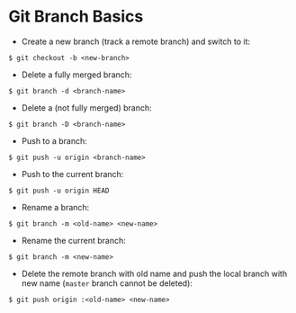 # Git Branch Basics

* Create a new branch (track a remote branch) and switch to it:

```console
$ git checkout -b <new-branch>
```

* Delete a fully merged branch:

```console
$ git branch -d <branch-name>
```

* Delete a (not fully merged) branch:

```console
$ git branch -D <branch-name>
```

* Push to a branch:

```console
$ git push -u origin <branch-name>
```

* Push to the current branch:

```console
$ git push -u origin HEAD
```

* Rename a branch:

```console
$ git branch -m <old-name> <new-name>
```

* Rename the current branch:

```console
$ git branch -m <new-name>
```

* Delete the remote branch with old name and push the local branch with new name (`master` branch cannot be deleted):

```console
$ git push origin :<old-name> <new-name>
```
